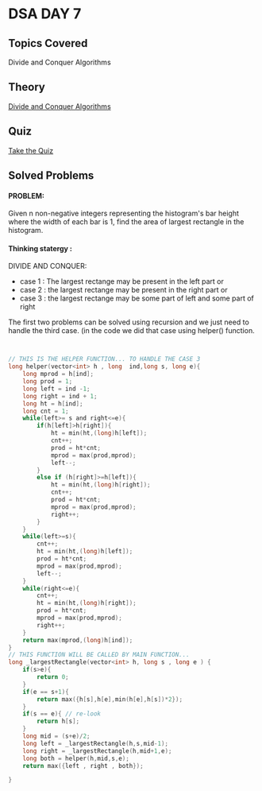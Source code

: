 # DSA DAY 7

## Topics Covered

Divide and Conquer Algorithms

## Theory

[Divide and Conquer Algorithms](https://github.com/py93/DSA-for-Interviews-GirlScript-EOP/blob/master/Day%207/Divide%20and%20Conquer.pptx?raw=true)

## Quiz

[Take the Quiz](https://forms.gle/aRVxwUMHGLGNBgtK9)

## Solved Problems

#### PROBLEM: 

Given n non-negative integers representing the histogram's bar height where the width of each bar is 1, find the area of largest rectangle in the histogram.
	
#### Thinking statergy :

DIVIDE AND CONQUER:

* case 1 : The largest rectange may be present in the left part or
* case 2 : the largest rectange may be present in the right part or
* case 3 : the largest rectange may be some part of left and some part of right
	
The first two problems can be solved using recursion and we just need to handle the third case. (in the code we did that case using helper() function.


```c


// THIS IS THE HELPER FUNCTION... TO HANDLE THE CASE 3
long helper(vector<int> h , long  ind,long s, long e){
    long mprod = h[ind];
    long prod = 1;
    long left = ind -1;
    long right = ind + 1;
    long ht = h[ind];
    long cnt = 1;
    while(left>= s and right<=e){
        if(h[left]>h[right]){
            ht = min(ht,(long)h[left]);
            cnt++;
            prod = ht*cnt;
            mprod = max(prod,mprod);
            left--;
        }
        else if (h[right]>=h[left]){
            ht = min(ht,(long)h[right]);
            cnt++;
            prod = ht*cnt;
            mprod = max(prod,mprod);
            right++;
        }
    }
    while(left>=s){
        cnt++;
        ht = min(ht,(long)h[left]);
        prod = ht*cnt;
        mprod = max(prod,mprod);
        left--;
    }
    while(right<=e){
        cnt++;
        ht = min(ht,(long)h[right]);
        prod = ht*cnt;
        mprod = max(prod,mprod);
        right++;
    }
    return max(mprod,(long)h[ind]);
}
// THIS FUNCTION WILL BE CALLED BY MAIN FUNCTION...
long _largestRectangle(vector<int> h, long s , long e ) {
    if(s>e){
        return 0;
    }
    if(e == s+1){
        return max({h[s],h[e],min(h[e],h[s])*2});
    }
    if(s == e){ // re-look
        return h[s];
    }
    long mid = (s+e)/2;
    long left = _largestRectangle(h,s,mid-1);
    long right = _largestRectangle(h,mid+1,e);
    long both = helper(h,mid,s,e);
    return max({left , right , both});

}

```
